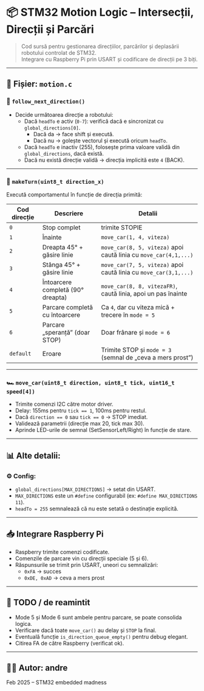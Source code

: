 # 📦 STM32 Motion Logic – Intersecții, Direcții și Parcări

> Cod sursă pentru gestionarea direcțiilor, parcărilor și deplasării robotului controlat de STM32.  
> Integrare cu Raspberry Pi prin USART și codificare de direcții pe 3 biți.

---

## 📁 Fișier: `motion.c`

### 🔄 `follow_next_direction()`
- Decide următoarea direcție a robotului:
  - Dacă `headTo` e activ (`0-7`): verifică dacă e sincronizat cu `global_directions[0]`.
    - Dacă da → face shift și execută.
    - Dacă nu → golește vectorul și execută oricum `headTo`.
  - Dacă `headTo` e inactiv (255), folosește prima valoare validă din `global_directions`, dacă există.
  - Dacă nu există direcție validă → direcția implicită este `4` (BACK).

---

### 🔁 `makeTurn(uint8_t direction_x)`
Execută comportamentul în funcție de direcția primită:

| Cod direcție | Descriere                          | Detalii                                                              |
|--------------|-------------------------------------|----------------------------------------------------------------------|
| `0`          | Stop complet                       | trimite STOPIE                                                       |
| `1`          | Înainte                             | `move_car(1, 4, viteza)`                                             |
| `2`          | Dreapta 45° + găsire linie          | `move_car(8, 5, viteza)` apoi caută linia cu `move_car(4,1,...)`     |
| `3`          | Stânga 45° + găsire linie           | `move_car(7, 5, viteza)` apoi caută linia cu `move_car(3,1,...)`     |
| `4`          | Întoarcere completă (90° dreapta)   | `move_car(8, 8, vitezaFR)`, caută linia, apoi un pas înainte         |
| `5`          | Parcare completă cu întoarcere      | Ca `4`, dar cu viteza mică + trecere în `mode = 5`                   |
| `6`          | Parcare „speranță” (doar STOP)      | Doar frânare și `mode = 6`                                           |
| `default`    | Eroare                              | Trimite STOP și `mode = 3` (semnal de „ceva a mers prost”)           |

---

### 🏎️ `move_car(uint8_t direction, uint8_t tick, uint16_t speed[4])`
- Trimite comenzi I2C către motor driver.
- Delay: 155ms pentru `tick == 1`, 100ms pentru restul.
- Dacă `direction == 0` sau `tick == 0` → STOP imediat.
- Validează parametrii (direcție max 20, tick max 30).
- Aprinde LED-urile de semnal (SetSensorLeft/Right) în funcție de stare.

---

## 📊 Alte detalii:

### ⚙️ Config:
- `global_directions[MAX_DIRECTIONS]` → setat din USART.
- `MAX_DIRECTIONS` este un `#define` configurabil (ex: `#define MAX_DIRECTIONS 11`).
- `headTo = 255` semnalează că nu este setată o destinație explicită.

---

## 📥 Integrare Raspberry Pi

- Raspberry trimite comenzi codificate.
- Comenzile de parcare vin cu direcții speciale (5 și 6).
- Răspunsurile se trimit prin USART, uneori cu semnalizări:
  - `0xFA` → succes
  - `0xDE, 0xAD` → ceva a mers prost

---

## 🧠 TODO / de reamintit

- Mode 5 și Mode 6 sunt ambele pentru parcare, se poate consolida logica.
- Verificare dacă toate `move_car()` au delay și `STOP` la final.
- Eventuală funcție `is_direction_queue_empty()` pentru debug elegant.
- Citirea FA de către Raspberry (verificat ok).

---

## 👨‍🔧 Autor: andre
Feb 2025 – STM32 embedded madness
